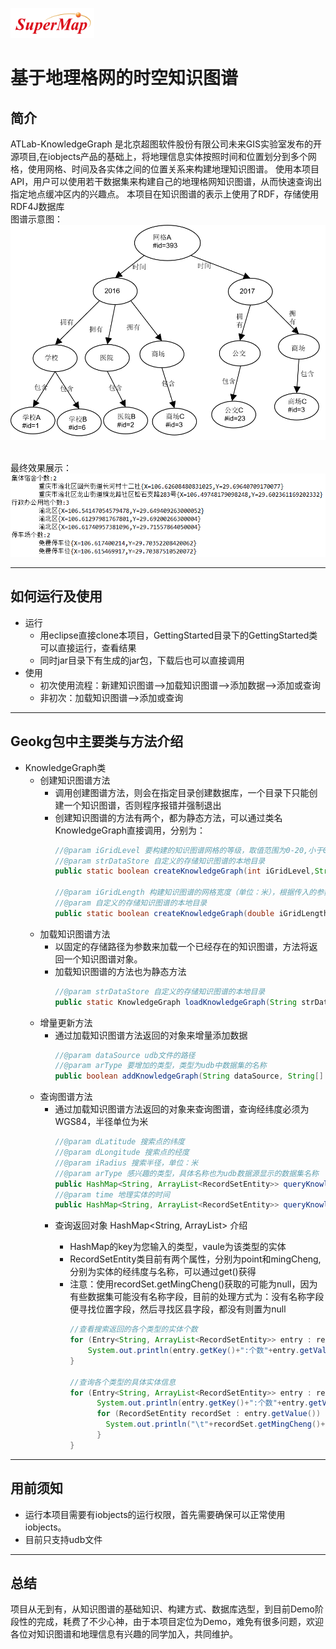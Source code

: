 ![company](/image/company.png) 
# 基于地理格网的时空知识图谱
## 简介
ATLab-KnowledgeGraph 是北京超图软件股份有限公司未来GIS实验室发布的开源项目,在iobjects产品的基础上，将地理信息实体按照时间和位置划分到多个网格，使用网格、时间及各实体之间的位置关系来构建地理知识图谱。
使用本项目API，用户可以使用若干数据集来构建自己的地理格网知识图谱，从而快速查询出指定地点缓冲区内的兴趣点。
本项目在知识图谱的表示上使用了RDF，存储使用RDF4J数据库
</br>图谱示意图：
![shiyitu](/image/shiyi.png)

</br>最终效果展示：
![xiaoguo](/image/result.png)

--- 
## 如何运行及使用
- 运行
  - 用eclipse直接clone本项目，GettingStarted目录下的GettingStarted类可以直接运行，查看结果
  - 同时jar目录下有生成的jar包，下载后也可以直接调用
- 使用
  - 初次使用流程：新建知识图谱-->加载知识图谱-->添加数据-->添加或查询
  - 非初次：加载知识图谱-->添加或查询

---
## Geokg包中主要类与方法介绍
- KnowledgeGraph类
  - 创建知识图谱方法 
    - 调用创建图谱方法，则会在指定目录创建数据库，一个目录下只能创建一个知识图谱，否则程序报错并强制退出
    - 创建知识图谱的方法有两个，都为静态方法，可以通过类名KnowledgeGraph直接调用，分别为： 
      ```java
      //@param iGridLevel 要构建的知识图谱网格的等级，取值范围为0-20,小于0取自动取0，大于20自动取20
      //@param strDataStore 自定义的存储知识图谱的本地目录
      public static boolean createKnowledgeGraph(int iGridLevel,String strDataStore){}
  
      //@param iGridLength 构建知识图谱的网格宽度（单位：米），根据传入的参数自动映射到网格等级，取值范围为9.8-9220000，分别对应等级20和0，小于9.8默认取9.8，大于9220000默认取9220000
      //@param 自定义的存储知识图谱的本地目录
      public static boolean createKnowledgeGraph(double iGridLength,String strDataStore){}
      ``` 
  - 加载知识图谱方法 
    - 以固定的存储路径为参数来加载一个已经存在的知识图谱，方法将返回一个知识图谱对象。
    - 加载知识图谱的方法也为静态方法
      ```java
      //@param strDataStore 自定义的存储知识图谱的本地目录
      public static KnowledgeGraph loadKnowledgeGraph(String strDataStore){}
      ``` 
  - 增量更新方法
    - 通过加载知识图谱方法返回的对象来增量添加数据
      ```java
      //@param dataSource udb文件的路径
      //@param arType 要增加的类型，类型为udb中数据集的名称
      public boolean addKnowledgeGraph(String dataSource, String[] arType){}
      ```  
  - 查询图谱方法 
    - 通过加载知识图谱方法返回的对象来查询图谱，查询经纬度必须为WGS84，半径单位为米
      ```java
      //@param dLatitude 搜索点的纬度
      //@param dLongitude 搜索点的经度
      //@param iRadius 搜索半径，单位：米
      //@param arType 感兴趣的类型，具体名称也为udb数据源显示的数据集名称
      public HashMap<String, ArrayList<RecordSetEntity>> queryKnowledgeGraph(double dLatitude, double dLongitude, double iRadius,String[] arType){}
      //@param time 地理实体的时间
      public HashMap<String, ArrayList<RecordSetEntity>> queryKnowledgeGraph(double dLatitude, double dLongitude, double iRadius,String[] arType，String time){}
      ```   
    - 查询返回对象 HashMap<String, ArrayList<RecordSetEntity>> 介绍
      - HashMap的key为您输入的类型，vaule为该类型的实体
      - RecordSetEntity类目前有两个属性，分别为point和mingCheng,分别为实体的经纬度与名称，可以通过get()获得
      - 注意：使用recordSet.getMingCheng()获取的可能为null，因为有些数据集可能没有名称字段，目前的处理方式为：没有名称字段便寻找位置字段，然后寻找区县字段，都没有则置为null
        ```java
        //查看搜索返回的各个类型的实体个数
        for (Entry<String, ArrayList<RecordSetEntity>> entry : result.entrySet()) {
            System.out.println(entry.getKey()+":个数"+entry.getValue().size());
        }

        //查询各个类型的具体实体信息
        for (Entry<String, ArrayList<RecordSetEntity>> entry : result.entrySet()) {
              System.out.println(entry.getKey()+":个数"+entry.getValue().size());
              for (RecordSetEntity recordSet : entry.getValue()) {
                System.out.println("\t"+recordSet.getMingCheng()+recordSet.getPoint());
              }
        }
        ``` 


---
## 用前须知
- 运行本项目需要有iobjects的运行权限，首先需要确保可以正常使用iobjects。
- 目前只支持udb文件
 
---
## 总结
项目从无到有，从知识图谱的基础知识、构建方式、数据库选型，到目前Demo阶段性的完成，耗费了不少心神，由于本项目定位为Demo，难免有很多问题，欢迎各位对知识图谱和地理信息有兴趣的同学加入，共同维护。
